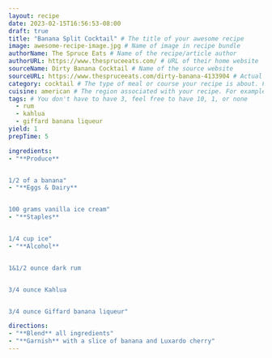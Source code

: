 ```yaml
---
layout: recipe
date: 2023-02-15T16:56:53-08:00
draft: true
title: "Banana Split Cocktail" # The title of your awesome recipe
image: awesome-recipe-image.jpg # Name of image in recipe bundle
authorName: The Spruce Eats # Name of the recipe/article author
authorURL: https://www.thespruceeats.com/ # URL of their home website
sourceName: Dirty Banana Cocktail # Name of the source website
sourceURL: https://www.thespruceeats.com/dirty-banana-4133904 # Actual URL of the recipe itself
category: cocktail # The type of meal or course your recipe is about. For example: "dinner", "entree", or "dessert".
cuisine: american # The region associated with your recipe. For example, "French", Mediterranean", or "American".
tags: # You don't have to have 3, feel free to have 10, 1, or none
  - rum
  - kahlua
  - giffard banana liqueur
yield: 1
prepTime: 5

ingredients:
- "**Produce**


1/2 of a banana"
- "**Eggs & Dairy**


100 grams vanilla ice cream"
- "**Staples**


1/4 cup ice"
- "**Alcohol**


1&1/2 ounce dark rum


3/4 ounce Kahlua


3/4 ounce Giffard banana liqueur"

directions:
- "**Blend** all ingredients"
- "**Garnish** with a slice of banana and Luxardo cherry"
---
```


